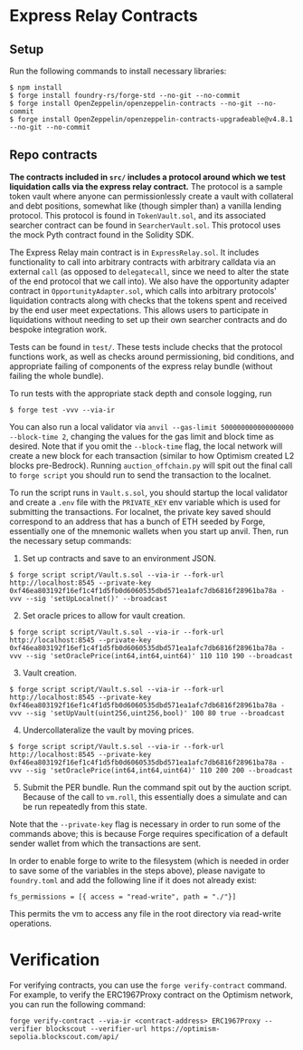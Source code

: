 # Express Relay Contracts

## Setup

Run the following commands to install necessary libraries:

```shell
$ npm install
$ forge install foundry-rs/forge-std --no-git --no-commit
$ forge install OpenZeppelin/openzeppelin-contracts --no-git --no-commit
$ forge install OpenZeppelin/openzeppelin-contracts-upgradeable@v4.8.1 --no-git --no-commit
```

## Repo contracts

**The contracts included in `src/` includes a protocol around which we test liquidation calls via the express relay contract.** The protocol is a sample token vault where anyone can permissionlessly create a vault with collateral and debt positions, somewhat like (though simpler than) a vanilla lending protocol. This protocol is found in `TokenVault.sol`, and its associated searcher contract can be found in `SearcherVault.sol`. This protocol uses the mock Pyth contract found in the Solidity SDK.

The Express Relay main contract is in `ExpressRelay.sol`.
It includes functionality to call into arbitrary contracts with arbitrary calldata via an external `call` (as opposed to `delegatecall`,
since we need to alter the state of the end protocol that we call into).
We also have the opportunity adapter contract in `OpportunityAdapter.sol`, which calls into arbitrary protocols' liquidation contracts along with checks that the tokens spent and received by the end user meet expectations.
This allows users to participate in liquidations without needing to set up their own searcher contracts and do bespoke integration work.

Tests can be found in `test/`. These tests include checks that the protocol functions work, as well as checks around permissioning, bid conditions, and appropriate failing of components of the express relay bundle (without failing the whole bundle).

To run tests with the appropriate stack depth and console logging, run

```shell
$ forge test -vvv --via-ir
```

You can also run a local validator via `anvil --gas-limit 500000000000000000 --block-time 2`, changing the values for the gas limit and block time as desired. Note that if you omit the `--block-time` flag, the local network will create a new block for each transaction (similar to how Optimism created L2 blocks pre-Bedrock). Running `auction_offchain.py` will spit out the final call to `forge script` you should run to send the transaction to the localnet.

To run the script runs in `Vault.s.sol`, you should startup the local validator and create a `.env` file with the `PRIVATE_KEY` env variable which is used for submitting the transactions. For localnet, the private key saved should correspond to an address that has a bunch of ETH seeded by Forge, essentially one of the mnemonic wallets when you start up anvil. Then, run the necessary setup commands:

1. Set up contracts and save to an environment JSON.

```shell
$ forge script script/Vault.s.sol --via-ir --fork-url http://localhost:8545 --private-key 0xf46ea803192f16ef1c4f1d5fb0d6060535dbd571ea1afc7db6816f28961ba78a -vvv --sig 'setUpLocalnet()' --broadcast
```

2. Set oracle prices to allow for vault creation.

```shell
$ forge script script/Vault.s.sol --via-ir --fork-url http://localhost:8545 --private-key 0xf46ea803192f16ef1c4f1d5fb0d6060535dbd571ea1afc7db6816f28961ba78a -vvv --sig 'setOraclePrice(int64,int64,uint64)' 110 110 190 --broadcast
```

3. Vault creation.

```shell
$ forge script script/Vault.s.sol --via-ir --fork-url http://localhost:8545 --private-key 0xf46ea803192f16ef1c4f1d5fb0d6060535dbd571ea1afc7db6816f28961ba78a -vvv --sig 'setUpVault(uint256,uint256,bool)' 100 80 true --broadcast
```

4. Undercollateralize the vault by moving prices.

```shell
$ forge script script/Vault.s.sol --via-ir --fork-url http://localhost:8545 --private-key 0xf46ea803192f16ef1c4f1d5fb0d6060535dbd571ea1afc7db6816f28961ba78a -vvv --sig 'setOraclePrice(int64,int64,uint64)' 110 200 200 --broadcast
```

5. Submit the PER bundle. Run the command spit out by the auction script. Because of the call to `vm.roll`, this essentially does a simulate and can be run repeatedly from this state.

Note that the `--private-key` flag is necessary in order to run some of the commands above; this is because Forge requires specification of a default sender wallet from which the transactions are sent.

In order to enable forge to write to the filesystem (which is needed in order to save some of the variables in the steps above), please navigate to `foundry.toml` and add the following line if it does not already exist:

```
fs_permissions = [{ access = "read-write", path = "./"}]
```

This permits the vm to access any file in the root directory via read-write operations.

# Verification

For verifying contracts, you can use the `forge verify-contract` command.
For example, to verify the ERC1967Proxy contract on the Optimism network, you can run the following command:

```
forge verify-contract --via-ir <contract-address> ERC1967Proxy --verifier blockscout --verifier-url https://optimism-sepolia.blockscout.com/api/
```
